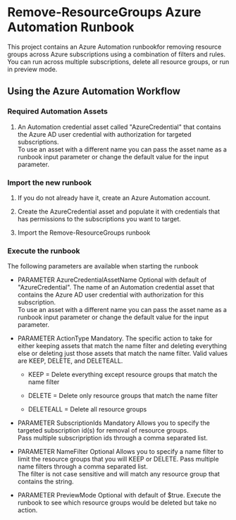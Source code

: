 Remove-ResourceGroups Azure Automation Runbook
==============================================

This project contains an Azure Automation runbookfor removing resource groups
across Azure subscriptions using a combination of filters and rules. You can run
across multiple subscriptions, delete all resource groups, or run in preview
mode.

Using the Azure Automation Workflow
-----------------------------------

### Required Automation Assets

1.  An Automation credential asset called "AzureCredential" that contains the
    Azure AD user credential with authorization for targeted subscriptions.  
    To use an asset with a different name you can pass the asset name as a
    runbook input parameter or change the default value for the input parameter.

### Import the new runbook

1.  If you do not already have it, create an Azure Automation account.

2.  Create the AzureCredential asset and populate it with credentials that has
    permissions to the subscriptions you want to target.

3.  Import the Remove-ResourceGroups runbook

### Execute the runbook

The following parameters are available when starting the runbook

-   PARAMETER AzureCredentialAssetName Optional with default of
    "AzureCredential". The name of an Automation credential asset that contains
    the Azure AD user credential with authorization for this subscription.  
    To use an asset with a different name you can pass the asset name as a
    runbook input parameter or change the default value for the input parameter.

-   PARAMETER ActionType Mandatory. The specific action to take for either
    keeping assets that match the name filter and deleting everything else or
    deleting just those assets that match the name filter. Valid values are
    KEEP, DELETE, and DELETEALL.

    -   KEEP = Delete everything except resource groups that match the name
        filter

    -   DELETE = Delete only resource groups that match the name filter

    -   DELETEALL = Delete all resource groups

-   PARAMETER SubscriptionIds Mandatory Allows you to specify the targeted
    subscription id(s) for removal of resource groups.  
    Pass multiple subscripription ids through a comma separated list.

-   PARAMETER NameFilter Optional Allows you to specify a name filter to limit
    the resource groups that you will KEEP or DELETE. Pass multiple name filters
    through a comma separated list.  
    The filter is not case sensitive and will match any resource group that
    contains the string.

-   PARAMETER PreviewMode Optional with default of \$true. Execute the runbook
    to see which resource groups would be deleted but take no action.
